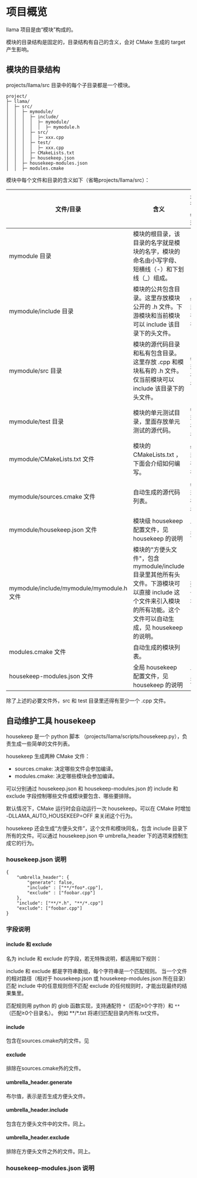 # 项目概览

llama 项目是由“模块”构成的。

模块的目录结构是固定的，目录结构有自己的含义，会对 CMake 生成的 target 产生影响。 

## 模块的目录结构

projects/llama/src 目录中的每个子目录都是一个模块。

```
project/
├─ llama/
│  ├─ src/
│  │  ├─ mymodule/
│  │  │  ├─ include/
│  │  │  │  ├─ mymodule/
│  │  │  │  │  ├─ mymodule.h
│  │  │  ├─ src/
│  │  │  │  ├─ xxx.cpp
│  │  │  ├─ test/
│  │  │  │  ├─ xxx.cpp
│  │  │  ├─ CMakeLists.txt
│  │  │  ├─ housekeep.json
│  │  ├─ housekeep-modules.json
│  │  ├─ modules.cmake
```

模块中每个文件和目录的含义如下（省略projects/llama/src）：

|文件/目录| 含义 | 是否必须 | 是否自动生成 |
| ----- | ---- | --- | --- | 
|  mymodule 目录  |  模块的根目录，该目录的名字就是模块的名字，模块的命名由小写字母、短横线（-）和下划线（_）组成。 | - | - |
|  mymodule/include 目录   |  模块的公共包含目录。这里存放模块公开的 .h 文件。下游模块和当前模块可以 include 该目录下的头文件。 | 必须存在 | 否 | 
|  mymodule/src 目录   |  模块的源代码目录和私有包含目录。这里存放 .cpp 和模块私有的 .h 文件。仅当前模块可以 include 该目录下的头文件。 | 必须存在 | 否 |
|  mymodule/test 目录   |  模块的单元测试目录，里面存放单元测试的源代码。 | 必须存在 | 否 |
|  mymodule/CMakeLists.txt 文件 | 模块的 CMakeLists.txt ，下面会介绍如何编写。 | 必须存在 | 否 |
|  mymodule/sources.cmake 文件 | 自动生成的源代码列表。 | 必须存在 | 是 |
|  mymodule/housekeep.json 文件 | 模块级 housekeep 配置文件，见 housekeep 的说明 | 可选 | 否 |
|  mymodule/include/mymodule/mymodule.h 文件 |  模块的"方便头文件"，包含 mymodule/include 目录里其他所有头文件。下游模块可以直接 include 这个文件来引入模块的所有功能。这个文件可以自动生成，见 housekeep 的说明。 | 建议有 | 默认是，可以通过配置 housekeep.json 来调整 |
|  modules.cmake 文件  | 自动生成的模块列表。 | - | 是 |
|  housekeep-modules.json 文件  | 全局 housekeep 配置文件，见 housekeep 的说明 | 可选 | 否 |

除了上述的必要文件外，src 和 test 目录里还得有至少一个 .cpp 文件。

## 自动维护工具 housekeep 

housekeep 是一个 python 脚本 （projects/llama/scripts/housekeep.py），负责生成一些简单的文件列表。

housekeep 生成两种 CMake 文件：

- sources.cmake: 决定哪些文件会参加编译。
- modules.cmake: 决定哪些模块会参加编译。

可以分别通过 housekeep.json 和 housekeep-modules.json 的 include 和 exclude 字段控制哪些文件或模块要包含、哪些要排除。

默认情况下，CMake 运行时会自动运行一次 housekeep。可以在 CMake 时增加 -DLLAMA_AUTO_HOUSEKEEP=OFF 来关闭这个行为。

housekeep 还会生成“方便头文件”，这个文件和模块同名，包含 include 目录下所有的文件。可以通过 housekeep.json 中 umbrella_header 下的选项来控制生成它的行为。

### housekeep.json 说明

```
{
	"umbrella_header": {
		"generate": false,
		"include" : ["**/*foo*.cpp"],
		"exclude" : ["foobar.cpp"]
	},
	"include": ["**/*.h", "**/*.cpp"]
	"exclude": ["foobar.cpp"]
}
```

### 字段说明


#### include 和 exclude 

名为 include 和 exclude 的字段，若无特殊说明，都适用如下规则：

include 和 exclude 都是字符串数组，每个字符串是一个匹配规则。
当一个文件的相对路径（相对于 housekeep.json 或 housekeep-modules.json 所在目录）
匹配 include 中的任意规则但不匹配 exclude 的任何规则时，才能出现最终的结果集里。

匹配规则用 python 的 glob 函数实现，支持通配符 `*`（匹配≥0个字符）和 `**` （匹配≥0个目录名）。
例如 **/*.txt 将递归匹配目录内所有.txt文件。

#### include

包含在sources.cmake内的文件。见

#### exclude

排除在sources.cmake外的文件。

#### umbrella_header.generate 

布尔值，表示是否生成方便头文件。

#### umbrella_header.include

包含在方便头文件中的文件。同上。

#### umbrella_header.exclude

排除在方便头文件之外的文件。同上。

### housekeep-modules.json 说明




